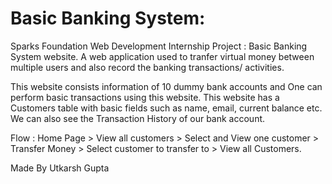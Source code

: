 # Basic Banking System:
Sparks Foundation Web Development Internship Project : Basic Banking System website. 
A web application used to tranfer virtual money between multiple users and also record the banking transactions/ activities.

This website consists information of 10 dummy bank accounts and One can perform basic transactions using this website.
This website has a Customers table with basic fields such as name, email, current balance etc.
We can also see the Transaction History of our bank account.

Flow : Home Page > View all customers > Select and View one customer > Transfer Money > Select customer to transfer to > View all Customers.

Made By Utkarsh Gupta
